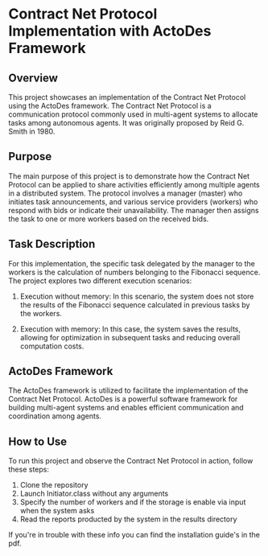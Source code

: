 # Contract Net Protocol Implementation with ActoDes Framework

## Overview

This project showcases an implementation of the Contract Net Protocol using the ActoDes framework. The Contract Net Protocol is a communication protocol commonly used in multi-agent systems to allocate tasks among autonomous agents. It was originally proposed by Reid G. Smith in 1980.

## Purpose

The main purpose of this project is to demonstrate how the Contract Net Protocol can be applied to share activities efficiently among multiple agents in a distributed system. The protocol involves a manager (master) who initiates task announcements, and various service providers (workers) who respond with bids or indicate their unavailability. The manager then assigns the task to one or more workers based on the received bids.

## Task Description

For this implementation, the specific task delegated by the manager to the workers is the calculation of numbers belonging to the Fibonacci sequence. The project explores two different execution scenarios:

1. Execution without memory: In this scenario, the system does not store the results of the Fibonacci sequence calculated in previous tasks by the workers.

2. Execution with memory: In this case, the system saves the results, allowing for optimization in subsequent tasks and reducing overall computation costs.

## ActoDes Framework

The ActoDes framework is utilized to facilitate the implementation of the Contract Net Protocol. ActoDes is a powerful software framework for building multi-agent systems and enables efficient communication and coordination among agents.

## How to Use

To run this project and observe the Contract Net Protocol in action, follow these steps:

1. Clone the repository
2. Launch Initiator.class without any arguments
3. Specify the number of workers and if the storage is enable via input when the system asks
4. Read the reports producted by the system in the results directory

If you're in trouble with these info you can find the installation guide's in the pdf.

